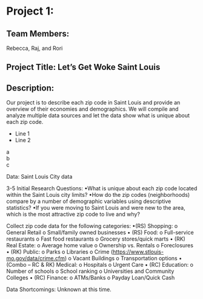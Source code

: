 # Project 1:

## Team Members: 
Rebecca, Raj, and Rori

## Project Title: Let’s Get Woke Saint Louis

## Description:   
Our project is to describe each zip code in Saint Louis and provide an overview of their economies and demographics. We will compile and analyze multiple data sources and let the data show what is unique about each zip code.

<ul>
<li>Line 1</li>
<li>Line 2</li>
</ul>

a <br />
b <br />
c

Data: Saint Louis City data

3-5 Initial Research Questions:
 •What is unique about each zip code located within the Saint Louis city limits?
 •How do the zip codes (neighborhoods) compare by a number of demographic variables using descriptive statistics?
 •If you were moving to Saint Louis and were new to the area, which is the most attractive zip code to live and why?

Collect zip code data for the following categories:
 •(RS) Shopping:
  o General Retail
	o	Small/family owned businesses
•	(RS) Food:
	o	Full-service restaurants
	o	Fast food restaurants
	o	Grocery stores/quick marts
•	(RK) Real Estate:
	o	Average home value
	o	Ownership vs. Rentals
	o	Foreclosures
•	(RK) Public:
	o	Parks
	o	Libraries
	o	Crime (https://www.stlouis-mo.gov/data/crime.cfm)
	o	Vacant Buildings
	o	Transportation options
•	(Combo – RC & RK) Medical:
	o	Hospitals
	o	Urgent Care
•	(RC) Education:
	o	Number of schools 
	o	School ranking
	o	Universities and Community Colleges
•	(RC) Finance:
	o	ATMs/Banks
	o	Payday Loan/Quick Cash

Data Shortcomings:
Unknown at this time.
